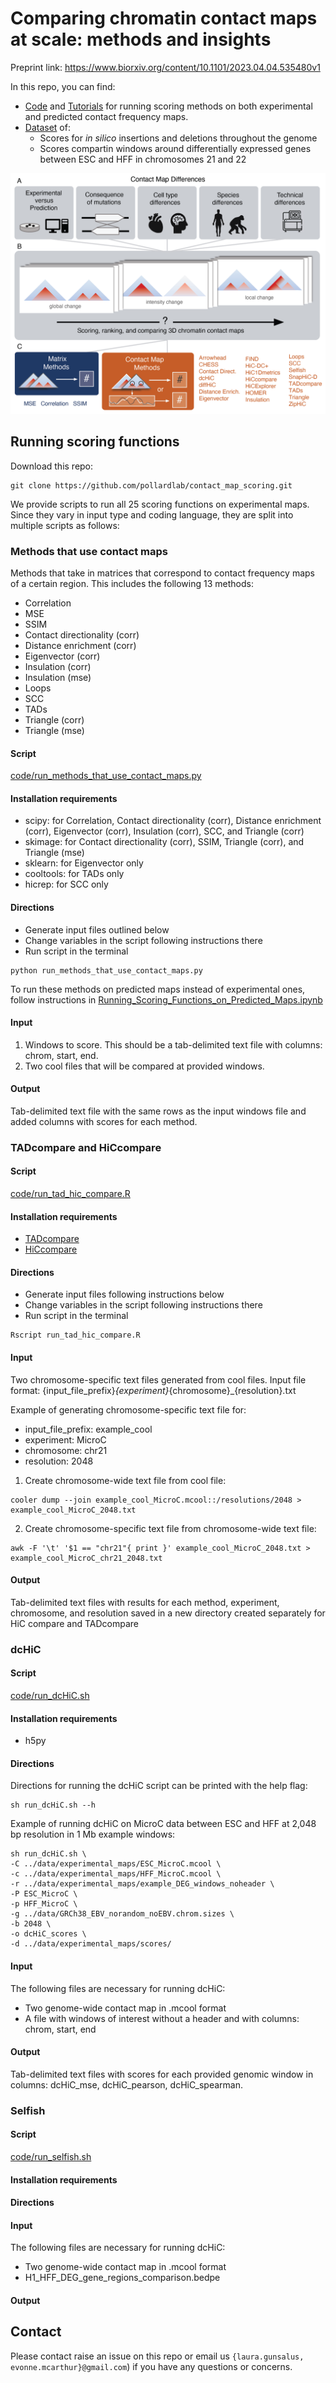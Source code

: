 # Comparing chromatin contact maps at scale: methods and insights

Preprint link: https://www.biorxiv.org/content/10.1101/2023.04.04.535480v1

In this repo, you can find:
- [Code](https://github.com/pollardlab/contact_map_scoring/blob/main/code/scoring.py) and [Tutorials](https://github.com/pollardlab/contact_map_scoring/tree/main/notebooks) for running scoring methods on both experimental and predicted contact frequency maps.
- [Dataset](https://github.com/pollardlab/contact_map_scoring/tree/main/data) of:
	* Scores for _in silico_ insertions and deletions throughout the genome
	* Scores compartin windows around differentially expressed genes between ESC and HFF in chromosomes 21 and 22

![](Fig1.png)


## Running scoring functions


Download this repo:
```
git clone https://github.com/pollardlab/contact_map_scoring.git
```

We provide scripts to run all 25 scoring functions on experimental maps. Since they vary in input type and coding language, they are split into multiple scripts as follows:


### Methods that use contact maps

Methods that take in matrices that correspond to contact frequency maps of a certain region. This includes the following 13 methods:
- Correlation
- MSE
- SSIM
- Contact directionality (corr)
- Distance enrichment (corr)
- Eigenvector (corr)
- Insulation (corr)
- Insulation (mse)
- Loops
- SCC
- TADs
- Triangle (corr)
- Triangle (mse)

#### Script
[code/run_methods_that_use_contact_maps.py](https://github.com/pollardlab/contact_map_scoring/blob/main/code/run_methods_that_use_contact_maps.py)


#### Installation requirements
- scipy: for Correlation, Contact directionality (corr), Distance enrichment (corr), Eigenvector (corr), Insulation (corr), SCC, and Triangle (corr)
- skimage: for Contact directionality (corr), SSIM, Triangle (corr), and Triangle (mse)
- sklearn: for Eigenvector only
- cooltools: for TADs only
- hicrep: for SCC only


#### Directions
- Generate input files outlined below
- Change variables in the script following instructions there
- Run script in the terminal
```
python run_methods_that_use_contact_maps.py
````

To run these methods on predicted maps instead of experimental ones, follow instructions in [Running_Scoring_Functions_on_Predicted_Maps.ipynb](https://github.com/pollardlab/contact_map_scoring/tree/main/notebooks/Running_Scoring_Functions_on_Predicted_Maps.ipynb)


#### Input
1. Windows to score. This should be a tab-delimited text file with columns: chrom, start, end.
2. Two cool files that will be compared at provided windows.


#### Output 
Tab-delimited text file with the same rows as the input windows file and added columns with scores for each method.



### TADcompare and HiCcompare

#### Script
[code/run_tad_hic_compare.R](https://github.com/pollardlab/contact_map_scoring/blob/main/code/run_tad_hic_compare.R)


#### Installation requirements
- [TADcompare](https://bioconductor.org/packages/release/bioc/vignettes/TADCompare/inst/doc/TADCompare.html#installation)
- [HiCcompare](https://github.com/dozmorovlab/HiCcompare?tab=readme-ov-file#installation)


#### Directions
- Generate input files following instructions below
- Change variables in the script following instructions there
- Run script in the terminal
```
Rscript run_tad_hic_compare.R
````

#### Input
Two chromosome-specific text files generated from cool files. Input file format: {input_file_prefix}_{experiment}_{chromosome}_{resolution}.txt

Example of generating chromosome-specific text file for:
- input_file_prefix: example_cool
- experiment: MicroC
- chromosome: chr21
- resolution: 2048

1. Create chromosome-wide text file from cool file:
```
cooler dump --join example_cool_MicroC.mcool::/resolutions/2048 > example_cool_MicroC_2048.txt
```

2. Create chromosome-specific text file from chromosome-wide text file:
```
awk -F '\t' '$1 == "chr21"{ print }' example_cool_MicroC_2048.txt > example_cool_MicroC_chr21_2048.txt
```


#### Output 
Tab-delimited text files with results for each method, experiment, chromosome, and resolution saved in a new directory created separately for HiC compare and TADcompare


### dcHiC

#### Script
[code/run_dcHiC.sh](https://github.com/pollardlab/contact_map_scoring/blob/main/code/run_dcHiC.sh)


#### Installation requirements
- h5py


#### Directions
Directions for running the dcHiC script can be printed with the help flag:
```
sh run_dcHiC.sh --h
```

Example of running dcHiC on MicroC data between ESC and HFF at 2,048 bp resolution in 1 Mb example windows:
```
sh run_dcHiC.sh \
-C ../data/experimental_maps/ESC_MicroC.mcool \
-c ../data/experimental_maps/HFF_MicroC.mcool \
-r ../data/experimental_maps/example_DEG_windows_noheader \
-P ESC_MicroC \
-p HFF_MicroC \
-g ../data/GRCh38_EBV_norandom_noEBV.chrom.sizes \
-b 2048 \
-o dcHiC_scores \
-d ../data/experimental_maps/scores/
```


#### Input
The following files are necessary for running dcHiC:
- Two genome-wide contact map in .mcool format 
- A file with windows of interest without a header and with columns: chrom, start, end 


#### Output 
Tab-delimited text files with scores for each provided genomic window in columns: dcHiC_mse, dcHiC_pearson, dcHiC_spearman.




### Selfish

#### Script
[code/run_selfish.sh](https://github.com/pollardlab/contact_map_scoring/blob/main/code/run_selfish.sh)


#### Installation requirements



#### Directions


#### Input
The following files are necessary for running dcHiC:
- Two genome-wide contact map in .mcool format 
- H1_HFF_DEG_gene_regions_comparison.bedpe


#### Output 







## Contact

Please contact raise an issue on this repo or email us `{laura.gunsalus, evonne.mcarthur}@gmail.com`) if you have any questions or concerns.

